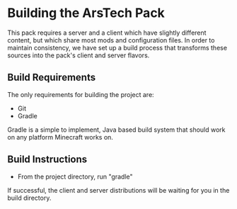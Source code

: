 Building the ArsTech Pack
=========================

This pack requires a server and a client which have slightly different content, but which share most mods and configuration files.  In order to maintain consistency, we have set up a build process that transforms these sources into the pack's client and server flavors.

Build Requirements
------------------

The only requirements for building the project are:

- Git
- Gradle

Gradle is a simple to implement, Java based build system that should work on any platform Minecraft works on.


Build Instructions
------------------

- From the project directory, run "gradle"

If successful, the client and server distributions will be waiting for you in the build directory.